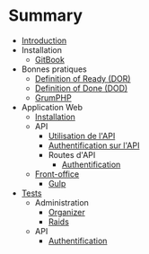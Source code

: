 # Summary

* [Introduction](README.md)
* Installation
    * [GitBook](installation/gitbook.md)
* Bonnes pratiques
  * [Definition of Ready (DOR)](best-practices/DOR.md)
  * [Definition of Done (DOD)](best-practices/DOD.md)
  * [GrumPHP](best-practices/grumphp.md)
* Application Web
    * [Installation](webapp/installation.md)
    * API
        * [Utilisation de l'API](webapp/API/utilisation.md)
        * [Authentification sur l'API](webapp/API/authentification.md)
        * Routes d'API
            - [Authentification](webapp/API/routes/authentification.md)
    * [Front-office](webapp/front/front.md)
        * [Gulp](webapp/front/gulp.md)
* [Tests](tests-fonctionnels/tests.md)
    * Administration
        * [Organizer](tests-fonctionnels/Admin/organizer.md)
        * [Raids](tests-fonctionnels/Organizer/raids.md)
    * API
        * [Authentification](tests-fonctionnels/API/authentification.md)

